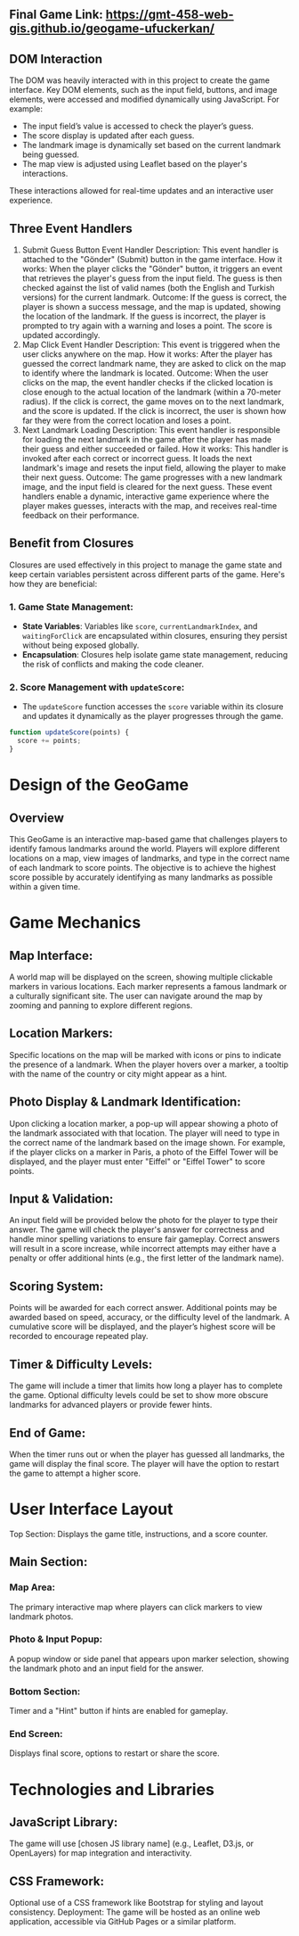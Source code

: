 
## Final Game Link: https://gmt-458-web-gis.github.io/geogame-ufuckerkan/


## DOM Interaction

The DOM was heavily interacted with in this project to create the game interface. Key DOM elements, such as the input field, buttons, and image elements, were accessed and modified dynamically using JavaScript. For example:

- The input field’s value is accessed to check the player’s guess.
- The score display is updated after each guess.
- The landmark image is dynamically set based on the current landmark being guessed.
- The map view is adjusted using Leaflet based on the player's interactions.

These interactions allowed for real-time updates and an interactive user experience.

## Three Event Handlers
1. Submit Guess Button Event Handler
Description: This event handler is attached to the "Gönder" (Submit) button in the game interface.
How it works: When the player clicks the "Gönder" button, it triggers an event that retrieves the player's guess from the input field. The guess is then checked against the list of valid names (both the English and Turkish versions) for the current landmark.
Outcome:
If the guess is correct, the player is shown a success message, and the map is updated, showing the location of the landmark.
If the guess is incorrect, the player is prompted to try again with a warning and loses a point. The score is updated accordingly.
2. Map Click Event Handler
Description: This event is triggered when the user clicks anywhere on the map.
How it works: After the player has guessed the correct landmark name, they are asked to click on the map to identify where the landmark is located.
Outcome:
When the user clicks on the map, the event handler checks if the clicked location is close enough to the actual location of the landmark (within a 70-meter radius).
If the click is correct, the game moves on to the next landmark, and the score is updated.
If the click is incorrect, the user is shown how far they were from the correct location and loses a point.
3. Next Landmark Loading
Description: This event handler is responsible for loading the next landmark in the game after the player has made their guess and either succeeded or failed.
How it works: This handler is invoked after each correct or incorrect guess. It loads the next landmark's image and resets the input field, allowing the player to make their next guess.
Outcome: The game progresses with a new landmark image, and the input field is cleared for the next guess.
These event handlers enable a dynamic, interactive game experience where the player makes guesses, interacts with the map, and receives real-time feedback on their performance.

## Benefit from Closures

Closures are used effectively in this project to manage the game state and keep certain variables persistent across different parts of the game. Here's how they are beneficial:

### 1. **Game State Management**:
   - **State Variables**: Variables like `score`, `currentLandmarkIndex`, and `waitingForClick` are encapsulated within closures, ensuring they persist without being exposed globally.
   - **Encapsulation**: Closures help isolate game state management, reducing the risk of conflicts and making the code cleaner.

### 2. **Score Management with `updateScore`**:
   - The `updateScore` function accesses the `score` variable within its closure and updates it dynamically as the player progresses through the game.
   ```javascript
   function updateScore(points) {
     score += points;
   }
   ```






# Design of the GeoGame
## Overview
This GeoGame is an interactive map-based game that challenges players to identify famous landmarks around the world. Players will explore different locations on a map, view images of landmarks, and type in the correct name of each landmark to score points. The objective is to achieve the highest score possible by accurately identifying as many landmarks as possible within a given time.

# Game Mechanics
## Map Interface:

A world map will be displayed on the screen, showing multiple clickable markers in various locations.
Each marker represents a famous landmark or a culturally significant site.
The user can navigate around the map by zooming and panning to explore different regions.
## Location Markers:

Specific locations on the map will be marked with icons or pins to indicate the presence of a landmark.
When the player hovers over a marker, a tooltip with the name of the country or city might appear as a hint.
## Photo Display & Landmark Identification:

Upon clicking a location marker, a pop-up will appear showing a photo of the landmark associated with that location.
The player will need to type in the correct name of the landmark based on the image shown.
For example, if the player clicks on a marker in Paris, a photo of the Eiffel Tower will be displayed, and the player must enter "Eiffel" or "Eiffel Tower" to score points.
## Input & Validation:

An input field will be provided below the photo for the player to type their answer.
The game will check the player's answer for correctness and handle minor spelling variations to ensure fair gameplay.
Correct answers will result in a score increase, while incorrect attempts may either have a penalty or offer additional hints (e.g., the first letter of the landmark name).
## Scoring System:

Points will be awarded for each correct answer.
Additional points may be awarded based on speed, accuracy, or the difficulty level of the landmark.
A cumulative score will be displayed, and the player’s highest score will be recorded to encourage repeated play.
## Timer & Difficulty Levels:

The game will include a timer that limits how long a player has to complete the game.
Optional difficulty levels could be set to show more obscure landmarks for advanced players or provide fewer hints.
## End of Game:

When the timer runs out or when the player has guessed all landmarks, the game will display the final score.
The player will have the option to restart the game to attempt a higher score.
# User Interface Layout
Top Section: Displays the game title, instructions, and a score counter.
## Main Section:
### Map Area:
The primary interactive map where players can click markers to view landmark photos.
### Photo & Input Popup: 
A popup window or side panel that appears upon marker selection, showing the landmark photo and an input field for the answer.
### Bottom Section:
Timer and a "Hint" button if hints are enabled for gameplay.
### End Screen:
Displays final score, options to restart or share the score.
# Technologies and Libraries
## JavaScript Library:
The game will use [chosen JS library name] (e.g., Leaflet, D3.js, or OpenLayers) for map integration and interactivity.
## CSS Framework:
Optional use of a CSS framework like Bootstrap for styling and layout consistency.
Deployment: The game will be hosted as an online web application, accessible via GitHub Pages or a similar platform.
